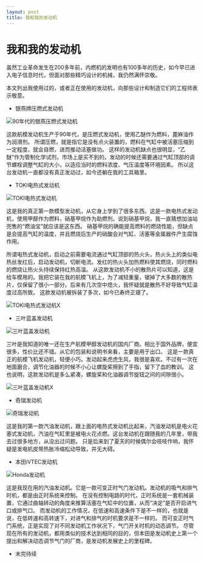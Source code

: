 ```yaml
---
layout: post
title: 我和我的发动机
---
```


# 我和我的发动机 #

虽然工业革命发生在200多年前，内燃机的发明也有100多年的历史，如今早已进入电子信息时代，但面对那些精巧设计的机械，我仍然满怀崇敬。

本文列出我使用过的，或者正在使用的发动机，向那些设计和制造它们的工程师表示敬意。

* 银燕牌压燃式发动机

![90年代的银燕压燃式发动机](/images/engine_yinyan_x.jpg)

这款航模发动机生产于90年代，是压燃式发动机，使用乙醚作为燃料，蓖麻油作为润滑剂。
所谓压燃，就是指它是没有点火装置的，燃料在气缸中被活塞压缩到一定程度，就会自燃，进而推动活塞做功。
这样的发动机缺点也很明显，“乙醚”作为管制化学试剂，市场上是买不到的。发动的时候还需要通过气缸顶部的调节螺栓调整气缸的大小，以适应当时的燃料浓度、气压温度等环境因素。
所以这台发动机一直都没有真正发动过，如今还躺在我的工具箱里。

* TOKI电热式发动机

![TOKI电热式发动机](/images/engine_xiaorb.jpg)

这是我的真正第一款模型发动机，从它身上学到了很多东西。这是一款电热式发动机，使用甲醇作为燃料，硝基甲烷作为助燃剂。说到硝基甲烷，我一直猜想加油站兜售的“燃油宝”就应该是这东西。
硝基甲烷的确能提高燃料的燃烧性能，但缺点是会提高气缸的温度，并且燃烧后生产的硝酸会对气缸、活塞等金属器件产生腐蚀作用。

所谓电热式发动机，启动之前需要电流通过气缸顶部的热火头，热火头上的类似电热丝发红后，启动发动机，切断电流。发红的热火头加热燃料使其燃烧，同时燃料的燃烧让热火头持续保持红热高温。
从这款发动机不小的散热片可以知道，这是给车模用的。我把它装在我的航模飞机上，为了减轻重量，锯掉了大多数的散热片，仅保留了很小一部分。后来有几次空中熄火，我怀疑就是散热不好导致气缸温度过高所致。
这款发动机被拆装了多次，如今已寿终正寝了。

![TOKI电热式发动机X](/images/engine_xiaorb_x.jpg)

* 三叶蓝盖发动机

![三叶蓝盖发动机](/images/engine_sanye.png)

三叶是我知道的唯一还在生产航模甲醇发动机的国内厂商。相比于国外品牌，便宜很多，性价比还不错。从它的包装和说明书来看，主要是用于出口。
这是一款真正的航模飞机发动机，轻便小巧。发动起来虎虎生风，我很是喜欢。不过有一次在地面磨合，调节化油器的时候不小心让螺旋桨擦到了手指，留下了血的教训。
这也说明，这款发动机是多么紧凑，螺旋桨和化油器调节旋钮之间的间隙很小。

![三叶蓝盖发动机X](/images/engine_sanye_x.png)

* 奇瑞发动机

![奇瑞发动机](/images/engine_cherry.jpg)

这是我的第一款汽油发动机，跟上面的电热式发动机比起来，汽油发动机是电火花塞式发动机，汽油在气缸里是被电火花点燃。这台发动机在跟随我的几年里，带我去过很多地方，从没出过问题。
只是后来到了夏天的时候偶尔会吱吱作响，我怀疑是发电机皮带热胀冷缩松动导致，并无大碍。

* 本田iVTEC发动机

![Honda发动机](/images/engine_honda.png)

这是我现在用的汽油发动机。它是一款可变正时气门发动机。发动机的吸气和排气时机，都是由正时系统来控制。
在没有控制电路的时代，正时系统是一套机械装置，它通过曲轴转动的角度来推算活塞在气缸中的位置，从而“决定”是否开启进气口或排气口。
而发动机的工作情况，在低速和高速条件下是不一样的，也就是说，在低转速和高转速下，对进气和排气的时机要求是不一样的。
而可变正时气门系统，正是实现了对不同发动机工作状况下，气门开关时机的动态调节。
尽管现在所有的发动机，都用类似的技术达到相同的目的，但本田是发动机史上第一个提出和解决动态调节气门的厂商，是发动机发展史上的里程碑。

* 未完待续
